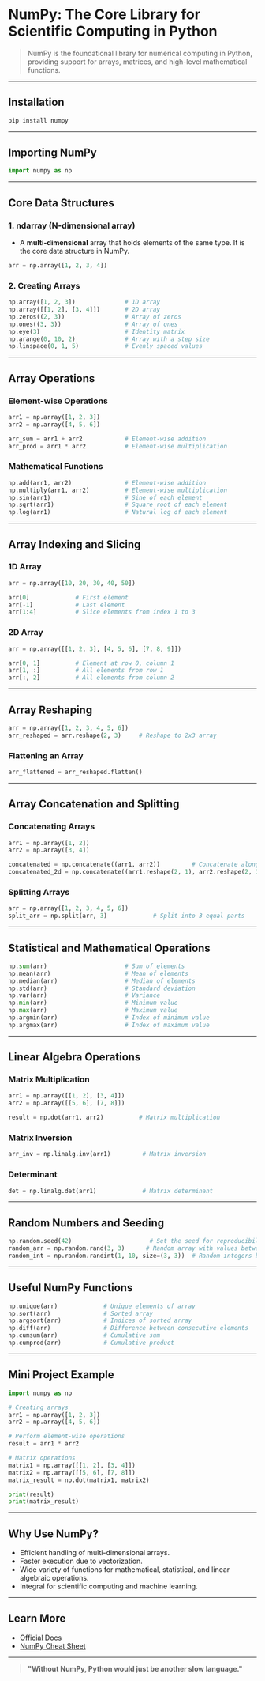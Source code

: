 
# **NumPy: The Core Library for Scientific Computing in Python**

> NumPy is the foundational library for numerical computing in Python, providing support for arrays, matrices, and high-level mathematical functions.

---

## **Installation**

```bash
pip install numpy
```

---

## **Importing NumPy**

```python
import numpy as np
```

---

## **Core Data Structures**

### **1. ndarray (N-dimensional array)**

- A **multi-dimensional** array that holds elements of the same type. It is the core data structure in NumPy.
```python
arr = np.array([1, 2, 3, 4])
```

### **2. Creating Arrays**
```python
np.array([1, 2, 3])              # 1D array
np.array([[1, 2], [3, 4]])       # 2D array
np.zeros((2, 3))                 # Array of zeros
np.ones((3, 3))                  # Array of ones
np.eye(3)                        # Identity matrix
np.arange(0, 10, 2)              # Array with a step size
np.linspace(0, 1, 5)             # Evenly spaced values
```

---

## **Array Operations**

### **Element-wise Operations**
```python
arr1 = np.array([1, 2, 3])
arr2 = np.array([4, 5, 6])

arr_sum = arr1 + arr2            # Element-wise addition
arr_prod = arr1 * arr2           # Element-wise multiplication
```

### **Mathematical Functions**
```python
np.add(arr1, arr2)               # Element-wise addition
np.multiply(arr1, arr2)          # Element-wise multiplication
np.sin(arr1)                     # Sine of each element
np.sqrt(arr1)                    # Square root of each element
np.log(arr1)                     # Natural log of each element
```

---

## **Array Indexing and Slicing**

### **1D Array**
```python
arr = np.array([10, 20, 30, 40, 50])

arr[0]             # First element
arr[-1]            # Last element
arr[1:4]           # Slice elements from index 1 to 3
```

### **2D Array**
```python
arr = np.array([[1, 2, 3], [4, 5, 6], [7, 8, 9]])

arr[0, 1]          # Element at row 0, column 1
arr[1, :]          # All elements from row 1
arr[:, 2]          # All elements from column 2
```

---

## **Array Reshaping**

```python
arr = np.array([1, 2, 3, 4, 5, 6])
arr_reshaped = arr.reshape(2, 3)     # Reshape to 2x3 array
```

### **Flattening an Array**
```python
arr_flattened = arr_reshaped.flatten()
```

---

## **Array Concatenation and Splitting**

### **Concatenating Arrays**
```python
arr1 = np.array([1, 2])
arr2 = np.array([3, 4])

concatenated = np.concatenate((arr1, arr2))         # Concatenate along 1D
concatenated_2d = np.concatenate((arr1.reshape(2, 1), arr2.reshape(2, 1)), axis=1)   # Concatenate along 2D
```

### **Splitting Arrays**
```python
arr = np.array([1, 2, 3, 4, 5, 6])
split_arr = np.split(arr, 3)             # Split into 3 equal parts
```

---

## **Statistical and Mathematical Operations**

```python
np.sum(arr)                      # Sum of elements
np.mean(arr)                     # Mean of elements
np.median(arr)                   # Median of elements
np.std(arr)                      # Standard deviation
np.var(arr)                      # Variance
np.min(arr)                      # Minimum value
np.max(arr)                      # Maximum value
np.argmin(arr)                   # Index of minimum value
np.argmax(arr)                   # Index of maximum value
```

---

## **Linear Algebra Operations**

### **Matrix Multiplication**
```python
arr1 = np.array([[1, 2], [3, 4]])
arr2 = np.array([[5, 6], [7, 8]])

result = np.dot(arr1, arr2)          # Matrix multiplication
```

### **Matrix Inversion**
```python
arr_inv = np.linalg.inv(arr1)         # Matrix inversion
```

### **Determinant**
```python
det = np.linalg.det(arr1)             # Matrix determinant
```

---

## **Random Numbers and Seeding**

```python
np.random.seed(42)                      # Set the seed for reproducibility
random_arr = np.random.rand(3, 3)      # Random array with values between 0 and 1
random_int = np.random.randint(1, 10, size=(3, 3))  # Random integers between 1 and 10
```

---

## **Useful NumPy Functions**

```python
np.unique(arr)             # Unique elements of array
np.sort(arr)               # Sorted array
np.argsort(arr)            # Indices of sorted array
np.diff(arr)               # Difference between consecutive elements
np.cumsum(arr)             # Cumulative sum
np.cumprod(arr)            # Cumulative product
```

---

## **Mini Project Example**

```python
import numpy as np

# Creating arrays
arr1 = np.array([1, 2, 3])
arr2 = np.array([4, 5, 6])

# Perform element-wise operations
result = arr1 * arr2

# Matrix operations
matrix1 = np.array([[1, 2], [3, 4]])
matrix2 = np.array([[5, 6], [7, 8]])
matrix_result = np.dot(matrix1, matrix2)

print(result)
print(matrix_result)
```

---

## **Why Use NumPy?**

- Efficient handling of multi-dimensional arrays.
- Faster execution due to vectorization.
- Wide variety of functions for mathematical, statistical, and linear algebraic operations.
- Integral for scientific computing and machine learning.

---

## **Learn More**

- [Official Docs](https://numpy.org/doc/stable/)
- [NumPy Cheat Sheet](https://numpy.org/doc/stable/reference/generated/numpy.ndarray.html)

---

> **"Without NumPy, Python would just be another slow language."**


